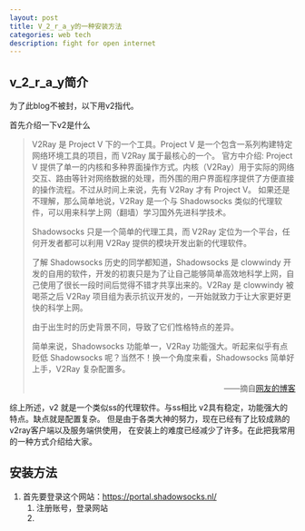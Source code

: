 ```yaml
---
layout: post
title: V_2_r_a_y的一种安装方法
categories: web tech
description: fight for open internet
---
```




## v_2_r_a_y简介

为了此blog不被封，以下用v2指代。 

首先介绍一下v2是什么

>V2Ray 是 Project V 下的一个工具。Project V 是一个包含一系列构建特定网络环境工具的项目，而 V2Ray 属于最核心的一个。 官方中介绍: Project V 提供了单一的内核和多种界面操作方式。内核（V2Ray）用于实际的网络交互、路由等针对网络数据的处理，而外围的用户界面程序提供了方便直接的操作流程。不过从时间上来说，先有 V2Ray 才有 Project V。 如果还是不理解，那么简单地说，V2Ray 是一个与 Shadowsocks 类似的代理软件，可以用来科学上网（翻墙）学习国外先进科学技术。
>
>Shadowsocks 只是一个简单的代理工具，而 V2Ray 定位为一个平台，任何开发者都可以利用 V2Ray 提供的模块开发出新的代理软件。
>
>了解 Shadowsocks 历史的同学都知道，Shadowsocks 是 clowwindy 开发的自用的软件，开发的初衷只是为了让自己能够简单高效地科学上网，自己使用了很长一段时间后觉得不错才共享出来的。V2Ray 是 clowwindy 被喝茶之后 V2Ray 项目组为表示抗议开发的，一开始就致力于让大家更好更快的科学上网。
>
>由于出生时的历史背景不同，导致了它们性格特点的差异。
>
>简单来说，Shadowsocks 功能单一，V2Ray 功能强大。听起来似乎有点贬低 Shadowsocks 呢？当然不！换一个角度来看，Shadowsocks 简单好上手，V2Ray 复杂配置多。
>
><ul align="right">
>——摘自<a href="https://toutyrater.github.io/">网友的博客</a>
></ul>



综上所述，v2 就是一个类似ss的代理软件。与ss相比 v2具有稳定，功能强大的特点。缺点就是配置复杂。 但是由于各类大神的努力，现在已经有了比较成熟的v2ray客户端以及服务端供使用， 在安装上的难度已经减少了许多。在此把我常用的一种方式介绍给大家。



## 安装方法

1. 首先要登录这个网站：https://portal.shadowsocks.nl/
   1. 注册账号，登录网站
   2. 

